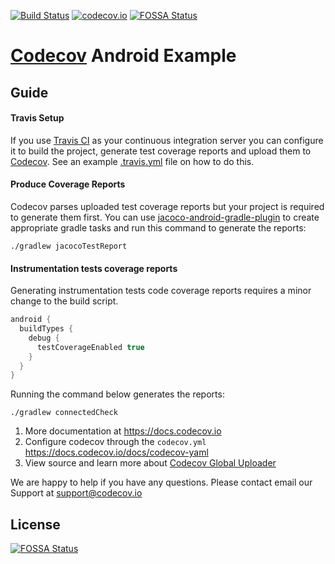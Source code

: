 [![Build Status](https://travis-ci.org/codecov/example-android.svg?branch=master)](https://travis-ci.org/codecov/example-android)
[![codecov.io](https://codecov.io/github/tzltdc/example-android/branch/master/graph/badge.svg)](https://codecov.io/github/codecov/example-android)
[![FOSSA Status](https://app.fossa.com/api/projects/git%2Bgithub.com%2Fcodecov%2Fexample-android.svg?type=shield)](https://app.fossa.com/projects/git%2Bgithub.com%2Fcodecov%2Fexample-android?ref=badge_shield)
# [Codecov](https://codecov.io) Android Example
## Guide
#### Travis Setup
If you use [Travis CI](https://travis-ci.org) as your continuous integration server you can
configure it to build the project, generate test coverage reports and upload them to
[Codecov](https://codecov.io). See an example [.travis.yml](.travis.yml) file on how to do this.
#### Produce Coverage Reports
Codecov parses uploaded test coverage reports but your project is required to generate them first.
You can use [jacoco-android-gradle-plugin](https://github.com/arturdm/jacoco-android-gradle-plugin)
to create appropriate gradle tasks and run this command to generate the reports:

```
./gradlew jacocoTestReport
```

#### Instrumentation tests coverage reports

Generating instrumentation tests code coverage reports requires a minor change to the build script.

```groovy
android {
  buildTypes {
    debug {
      testCoverageEnabled true
    }
  }
}
```

Running the command below generates the reports: 

```
./gradlew connectedCheck
```

1. More documentation at https://docs.codecov.io
2. Configure codecov through the `codecov.yml`  https://docs.codecov.io/docs/codecov-yaml
3. View source and learn more about [Codecov Global Uploader](https://github.com/codecov/codecov-bash)

We are happy to help if you have any questions. Please contact email our Support at [support@codecov.io](mailto:support@codecov.io)


## License
[![FOSSA Status](https://app.fossa.com/api/projects/git%2Bgithub.com%2Fcodecov%2Fexample-android.svg?type=large)](https://app.fossa.com/projects/git%2Bgithub.com%2Fcodecov%2Fexample-android?ref=badge_large)